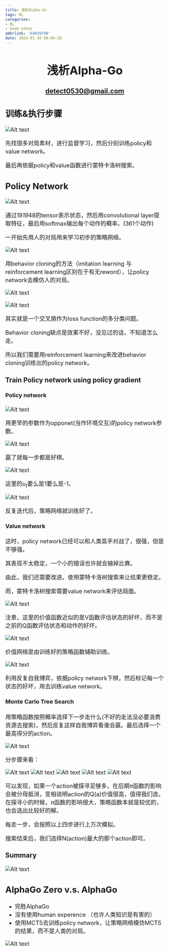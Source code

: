 ```yaml
---
title: 浅析Alpha-Go
tags: RL
categories: 
- RL
- book notes
abbrlink: '64839790'
date: 2024-01-20 00:04:10
---
```


<font size=4>

# <center> 浅析Alpha-Go </center>
###  <center> detect0530@gmail.com </center>

## 训练&执行步骤

![Alt text](Alpha-Go/image.png)

先找很多对局素材，进行监督学习，然后分别训练policy和value network。

最后再依据policy和value函数进行蒙特卡洛树搜索。

## Policy Network

![Alt text](Alpha-Go/image-1.png)

通过19*19*48的tensor表示状态，然后用convolutional layer提取特征，最后用softmax输出每个动作的概率。(361个动作)

一开始先用人的对局用来学习初步的策略网络。

![Alt text](Alpha-Go/image-2.png)

用behavior cloning的方法（imitation learning 与reinforcement learning区别在于有无reword），让policy network去模仿人的对局。


![Alt text](Alpha-Go/image-3.png)

![Alt text](Alpha-Go/image-4.png)

其实就是一个交叉熵作为loss function的多分类问题。

Behavior cloning缺点是效果不好，没见过的话，不知道怎么走。

所以我们需要用reinforcement learning来改进behavior cloning训练出的policy network。

### Train Policy network using policy gradient

#### Policy network

![Alt text](Alpha-Go/image-5.png)

用更早的参数作为opponet(当作环境交互)的policy network参数。 

![Alt text](Alpha-Go/image-6.png)

赢了就每一步都是好棋。 

![Alt text](Alpha-Go/image-7.png)

这里的$u_t$要么是1要么是-1。

![Alt text](Alpha-Go/image-8.png)

反复迭代后，策略网络就训练好了。

#### Value network

这时，policy network已经可以和人类高手对战了，很强，但是不够强。

其表现不太稳定，一个小的错误也许就会输掉比赛。

由此，我们还需要改进。使用蒙特卡洛树搜索来让结果更稳定。

而，蒙特卡洛树搜索需要value network来评估局面。

![Alt text](Alpha-Go/image-9.png)

注意，这里的价值函数近似的是V函数评估状态的好坏，而不是之前的Q函数评估状态和动作的好坏。

![Alt text](Alpha-Go/image-10.png)

价值网络是由训练好的策略函数辅助训练。

![Alt text](Alpha-Go/image-11.png)

利用反复自我博弈，依据policy network下棋，然后标记每一个状态的好坏，用去训练value network。


#### Monte Carlo Tree Search

用策略函数按照概率选择下一步走什么(不好的走法没必要浪费资源去搜索)，然后反复这样自我博弈看谁会赢。最后选择一个最高得分的action。

 ![Alt text](Alpha-Go/image-12.png)

分步骤来看：

![Alt text](Alpha-Go/image-13.png)
![Alt text](Alpha-Go/image-14.png)
![Alt text](Alpha-Go/image-15.png)
![Alt text](Alpha-Go/image-16.png)
![Alt text](Alpha-Go/image-17.png)

可以发现，如果一个action被探寻足够多，在后期$\pi$函数的影响会被分母抵消，变相说明action的Q(a)价值很高，值得我们选，在探寻小的时候，$\pi$函数的影响很大，策略函数本就是较优的，也会选出比较好的解。

每走一步，会按照以上四步进行上万次模拟。

搜索结束后，我们选择N(action)最大的那个action即可。    

### Summary
  
![Alt text](Alpha-Go/image-18.png)



## AlphaGo Zero v.s. AlphaGo

- 完胜AlphaGo
- 没有使用human experence （也许人类知识是有害的）
- 使用MCTS去训练policy network，让策略网络模仿MCTS的结果，而不是人类的对局。   

![Alt text](Alpha-Go/image-19.png)

<font size=4>